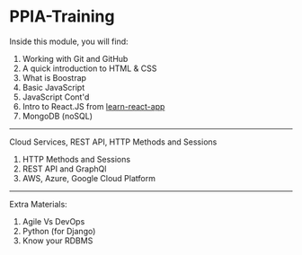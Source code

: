 ﻿# PPIA-Training

Inside this module, you will find:
1. Working with Git and GitHub
2. A quick introduction to HTML & CSS
3. What is Boostrap
4. Basic JavaScript
5. JavaScript Cont'd
6. Intro to React.JS from [learn-react-app](test)
7. MongoDB (noSQL)
___
Cloud Services, REST API, HTTP Methods and Sessions
1. HTTP Methods and Sessions
2. REST API and GraphQl
3. AWS, Azure, Google Cloud Platform
___
Extra Materials:
1. Agile Vs DevOps
2. Python (for Django)
3. Know your RDBMS
